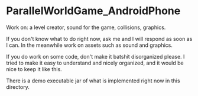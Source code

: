 # ParallelWorldGame_AndroidPhone

Work on: a level creator, sound for the game, collisions, graphics.

If you don't know what to do right now, ask me and I will respond as soon as I can.  In the meanwhile work
on assets such as sound and graphics.

If you do work on some code, don't make it batshit disorganized please.  I tried to make it easy to understand and
nicely organized, and it would be nice to keep it like this.

There is a demo executable jar of what is implemented right now in this directory.
